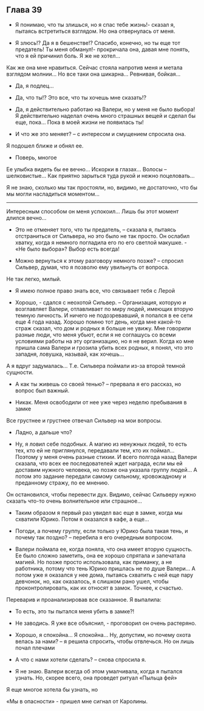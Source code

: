 ## Глава 39

- Я понимаю, что ты злишься, но я спас тебе жизнь!- сказал я, пытаясь встретиться взглядом. Но она отвернулась от меня.

- Я злюсь!? Да я в бешенстве!? Спасибо, конечно, но ты еще тот предатель! Ты меня обманул!- прокричала она, давая мне
  понять, что я ей причинил боль. Я же не хотел…

Как же она мне нравиться. Сейчас стояла напротив меня и метала взглядом молнии… Но все таки она шикарна… Ревнивая,
бойкая…

- Да, я подлец…

- Да, что ты!? Это все, что ты хочешь мне сказать!?

- Да, я действительно работаю на Валери, но у меня не было выбора! Я действительно наделал очень много страшных вещей и
  сделал бы еще, пока… Пока в моей жизни не появилась ты!

- И что же это меняет? – с интересом и смущением спросила она.

Я подошел ближе и обнял ее.

- Поверь, многое

Ее улыбка видеть бы ее вечно… Искорки в глазах… Волосы – шелковистые… Как приятно зарыться туда рукой и нежно
поцеловать…

Я не знаю, сколько мы так простояли, но, видимо, не достаточно, что бы мы могли насладиться моментом…

***

Интересным способом он меня успокоил… Лишь бы этот момент длился вечно…

- Это не отменяет того, что ты предатель, – сказала я, пытаясь отстраниться от Сильвера, но это было не так просто. Он
  ослабил хватку, когда я немного погладила его по его светлой макушке. - «Не было выбора»? Выбор есть всегда!

- Можно вернуться к этому разговору немного позже? – спросил Сильвер, думая, что я позволю ему увильнуть от вопроса.

Не так легко, милый.

- Я имею полное право знать все, что связывает тебя с Лерой

- Хорошо, - сдался с неохотой Сильвер. – Организация, которую и возглавляет Валери, отлавливает по миру людей, имеющих
  вторую темную личность. И ничего не подозревавший, я попался в ее сети еще 4 года назад. Хорошо помню тот день, когда
  мне какой-то страж сказал, что дом и родных я больше не увижу. Мне говорили разные люди, что меня убьют, если я не
  соглашусь со всеми условиями работы на эту организацию, но я не верил. Когда ко мне пришла сама Валери и грозила убить
  всех родных, я понял, что это западня, ловушка, называй, как хочешь…

А я вдруг задумалась… Т.е. Сильвера поймали из-за второй темной сущности.

- А как ты живешь со своей тенью? – прервала я его рассказ, но вопрос был важный.

- Никак. Меня освободили от нее уже через неделю пребывания в замке

Все грустнее и грустнее отвечал Сильвер на мои вопросы.

- Ладно, а дальше что?

- Ну, я ловил себе подобных. А магию из ненужных людей, то есть тех, кто ей не приглянулся, передавали тем, кто их
  поймал… Поэтому у меня очень разные стихии. И всего полгода назад Валери сказала, что всех ее последователей ждет
  награда, если мы ей доставим нужного человека, но позже она указала группу людей… А потом это задание передали самому
  сильному, кровожадному и преданному стражу, по ее мнению.

Он остановился, чтобы перевести дух. Видимо, сейчас Сильверу нужно сказать что-то очень волнительное или страшное…

- Таким образом я первый раз увидел вас еще в замке, когда мы схватили Юрико. Потом я оказался в кафе, а еще…

- Погоди, а почему группу, если только у Юрико была такая тень, и почему так поздно? – перебила я его очередным
  вопросом.

- Валери поймала ее, когда поняла, что она имеет вторую сущность. Ее было сложно заметить, она ее хорошо спрятала и
  запечатала магией. Но позже просто использовала, как приманку, а не работника, потому что тень Юрико пришлась не по
  душе Валери… А потом уже я оказался у нее дома, пытаясь схватить с ней еще пару девчонок, но, как оказалось, я слишком
  рано ушел, чтобы проконтролировать, как их относят в замок. Точнее, к счастью.

Переварив и проанализировав все сказанное. Я выпалила:

- То есть, это ты пытался меня убить в замке?!

- Не заводись. Я уже все объяснил, - проговорил он очень растеряно.

- Хорошо, я спокойна… Я спокойна… Ну, допустим, но почему охота велась за нами? – я решила спросить, чтобы отвлечься. Но
  он лишь почал плечами

- А что с нами хотели сделать? – снова спросила я.

- Я не знаю. Валери всегда об этом умалчивала, когда я пытался узнать. Но, скорее всего, она проведет ритуал «Пыльца
  фей»

Я еще многое хотела бы узнать, но

«Мы в опасности» - пришел мне сигнал от Каролины.
